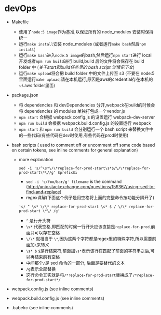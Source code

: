 # devOps

* Makefile
  * 使用了`node:5 image`作为基准,以保证所有的 node_modules 安装时保持统一
  * 运行`make install`安装 node_modules (或者运行`make bash`然后`npm install`)
  * 运行`make bash`进入`node:5 image`的bash,然后运行`npm start`进行 local 开发或者`npm run build`进行 build,build 后的文件将会保存在 build folder 中 (*关于start和build任务里的 bash script 详情见下文*)
  * 运行`make upload`将会把 build folder 中的文件上传至 s3 (不要在 node:5 里面运行`make upload`,请在本机运行,原因是aws的credential存在本机的 ~/.aws folder里面)

* package.json
  * 将 dependencies 和 devDependencies 分开,webpack在build的时候会将 dependencies 的 modules 单独打包成一个vendor.js
  * `npm start` 会根据 webpack.config.js 的设置运行 webpack-dev-server
  * `npm run build` 会根据 webpack.build.config.js 的设置运行 webpack
  * `npm start` 和 `npm run build` 会分别运行一个 bash script 来替换文件中的一些代码(有些代码在dev时使用,有些代码在prod时使用)

* bash scripts ( used to comment off or uncomment off some code based on certain tokens, see inline comments for general explanation)
  * more explanation
    ```
    sed -i 's/^\s*\/\*replace-for-prod-start\s*$/\/\*replace-for-prod-start\*\//g' $prefix$i
    ```
    * `sed -i 's/foo/bar/g' filename` is the command (http://unix.stackexchange.com/questions/159367/using-sed-to-find-and-replace)
    * regex详解(下面这个例子是用空格将上面的完整命令按功能分隔开了)

    `'s/ ^ \s* \/\* replace-for-prod-start \s* $ / \/\* replace-for-prod-start \*\/ /g'`

      * `^` 是行开头符
      * `\s*` 代表空格,即匹配的时候一行开头应该直接是`replace-for-prod`,前面只可以存在空格
      * `\/\*` 就相当于 `\*`,因为这两个字符都是regex里的特殊字符,所以需要前面加`\`来转义
      * `\s* $` `$`是行结束符,前面加`\s*`表示该行在匹配了前面的字符串之后,可以再结束前有空格
      * 中间那个`/`是 sed 命令的一部分, 后面是要替代的文本
      * `/g`表示全部替换
      * 这行命令其实就是将`/*replace-for-prod-start`替换成了`/*replace-for-prod-start*/`


* webpack.config.js (see inline comments)

* webpack.build.config.js (see inline comments)

* .babelrc (see inline comments)  
